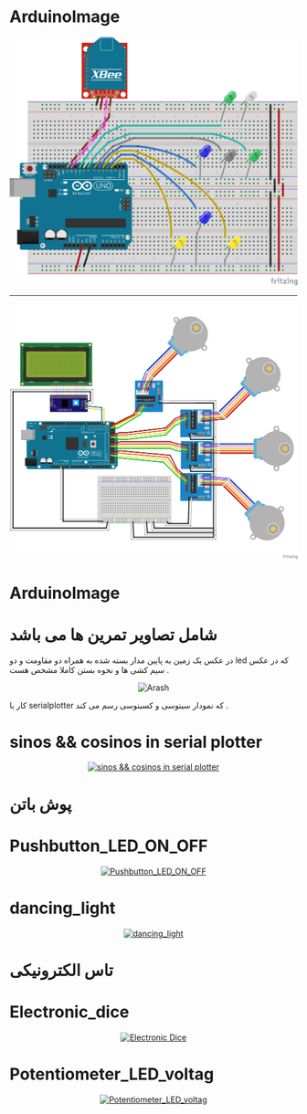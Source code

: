 # ArduinoImage

![alt tag](https://raw.githubusercontent.com/heldersepu/hs-arduino/master/EasyLights/EasyLights.png)
___
![alt tag](https://github.com/heldersepu/hs-arduino/raw/servos/SmartServos/SmartServos_bb.png)
# ArduinoImage        
# شامل تصاویر تمرین ها می باشد

 در عکس یک زمین به پایین مدار بسته شده به همراه دو مقاومت و دو led که در عکس سیم کشی ها و نحوه بستن کاملا مشخص هست . 
<p align="center">
    <img src="https://github.com/Arash589/ArduinoImage/tree/main/Untitled Sketch 2_bb.jpg"   title="Arash">
</p>

 کار با serialplotter  که نمودار سینوسی و کسینوسی رسم می کند .
# sinos && cosinos in serial plotter


<p align="center">
    <a href="https://raw.githubusercontent.com/Arash/MicroProcessor/main/Photo/sinos && cosinos in serial plotter.jpeg" target="_blank">
        <img src="https://raw.githubusercontent.com/Arash/MicroProcessor/main/Photo/5_Sin_Cos1.jpeg" alt="sinos && cosinos in serial plotter" title="Arash" style="border: none;">
    </a>
</p>

#  پوش باتن 
# Pushbutton_LED_ON_OFF

<p align="center">
    <a href="https://raw.githubusercontent.com/Arash/MicroProcessor/main/Photo/Pushbutton_LED_ON_OFF.jpeg" target="_blank">
        <img src="https://raw.githubusercontent.com/Arash/MicroProcessor/main/Photo/6_Pushbutton_LED_ON_OFF.jpeg" alt="Pushbutton_LED_ON_OFF" title="Arash" style="border: none;">
    </a>
</p>

# dancing_light

<p align="center">
    <a href="https://raw.githubusercontent.com/Arash/MicroProcessor/main/Photo/dancing_light.jpeg" target="_blank">
        <img src="https://raw.githubusercontent.com/Arash/MicroProcessor/main/Photo/7_danclight.jpeg" alt="dancing_light" title="Arash" style="border: none;">
    </a>
</p>

# تاس الکترونیکی 
# Electronic_dice

<p align="center">
    <a href="https://raw.githubusercontent.com/Arash/MicroProcessor/main/Photo/Electronic_dice.jpeg" target="_blank">
        <img src="https://raw.githubusercontent.com/Arash/MicroProcessor/main/Photo/8_Electronic_dice.jpeg" alt="Electronic Dice" title="Arash" style="border: none;">
    </a>
</p>

# Potentiometer_LED_voltag

<p align="center">
    <a href="https://raw.githubusercontent.com/Arash/MicroProcessor/main/Photo/Potentiometer_LED_voltag.jpeg" target="_blank">
        <img src="https://raw.githubusercontent.com/Arash/MicroProcessor/main/Photo/9_Potentiometer_LED.jpg" alt="Potentiometer_LED_voltag" title="Arash" style="border: none;">
    </a>
</p>

